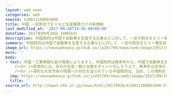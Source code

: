 ```yaml
---
layout: web_news
categories: web
newsid: k10011160801000
title: 中国 一定割合でＥＶなど生産義務づけの新規制
last_modified_at: '2017-09-28T19:56:00+09:00'
datetime: 2017年09月28日 19時56分
description: 中国政府は中国で自動車を生産する企業などに対して、一定の割合をＥＶ＝電気自動車など新エネルギー車にすることを義務づける新しい規制を再来年から導入すると発表し、日系をはじめ各国のメーカーが対応を迫られることになります。
summary: 中国政府は中国で自動車を生産する企業などに対して、一定の割合をＥＶ＝電気自動車など新エネルギー車にすることを義務づける新しい規制を再来年から導入すると発表し、日系をはじめ各国のメーカーが対応を迫られることになります。
image_url: https://newswebeasy.github.io/ja201709/news/web/image/2017/09/28/k10011160801000.jpg
more: ''
body:
- text: 中国・工業情報化省の発表によりますと、中国政府は再来年から、中国で自動車を生産・輸入する企業に対して、一定の割合を電気自動車やプラグインハイブリッド車など、新エネルギー車とすることを義務づけます。<br
    /><br />具体的には、各社の生産・輸入台数をポイント化したうえで、再来年は全体の１０％、翌年は１２％を新エネルギー車にすることとしています。１回の充電でより長い距離を走る車のポイントが高くなる仕組みとなっているほか、余ったポイントは規制に達しなかったメーカーに販売できるなど、ＥＶシフトを進めているメーカーに、より有利な内容となっています。<br
    /><br />深刻な大気汚染の問題への対応を迫られている中国政府は、当初、この規制を来年から導入する方針でしたが、メーカーからの要望もあり１年先延ばししました。去年の自動車の販売台数が２８００万台と、世界最大の自動車市場である中国は、電気自動車の販売台数も４０万台を超えて世界最大となっていて、新たな規制の導入で中国のＥＶシフトが一層進めば、日系をはじめ各国のメーカーはさらに対応を迫られることになります。
  img: https://newswebeasy.github.io/ja201709/news/web/image/2017/09/28/K10011160801_1709281957_1709282012_01_03.jpg
  title: ''
source_url: http://www3.nhk.or.jp/news/html/20170928/k10011160801000.html
...
```

